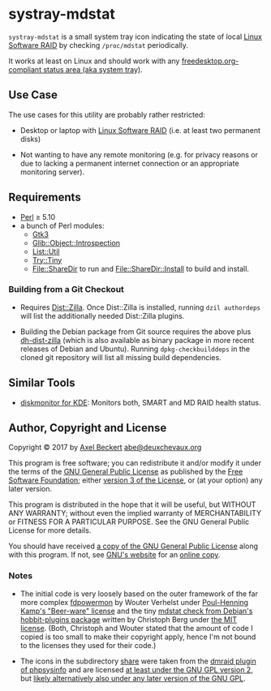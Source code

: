 systray-mdstat
==============

`systray-mdstat` is a small system tray icon indicating the state of
local [Linux Software RAID](https://raid.wiki.kernel.org/) by checking
`/proc/mdstat` periodically.

It works at least on Linux and should work with any
[freedesktop.org-compliant status area (aka system tray)](https://specifications.freedesktop.org/systemtray-spec/latest/).

Use Case
--------

The use cases for this utility are probably rather restricted:

* Desktop or laptop with
  [Linux Software RAID](https://raid.wiki.kernel.org/) (i.e. at least
  two permanent disks)

* Not wanting to have any remote monitoring (e.g. for privacy reasons
  or due to lacking a permanent internet connection or an appropriate
  monitoring server).


Requirements
------------

* [Perl](https://www.perl.org/) ≥ 5.10
* a bunch of Perl modules:
  * [Gtk3](https://metacpan.org/pod/Gtk3)
  * [Glib::Object::Introspection](https://metacpan.org/pod/Glib::Object::Introspection)
  * [List::Util](https://metacpan.org/pod/List::Util)
  * [Try::Tiny](https://metacpan.org/pod/Try::Tiny)
  * [File::ShareDir](https://metacpan.org/pod/File::ShareDir) to run
    and
    [File::ShareDir::Install](https://metacpan.org/pod/File::ShareDir::Install)
    to build and install.

### Building from a Git Checkout

* Requires [Dist::Zilla](http://dzil.org/). Once Dist::Zilla is
  installed, running `dzil authordeps` will list the additionally
  needed Dist::Zilla plugins.

* Building the Debian package from Git source requires the above plus
  [dh-dist-zilla](https://github.com/elmar/dh-dist-zilla) (which is
  also available as binary package in more recent releases of Debian
  and Ubuntu). Running `dpkg-checkbuilddeps` in the cloned git
  repository will list all missing build dependencies.

Similar Tools
-------------

* [diskmonitor for KDE](https://github.com/papylhomme/diskmonitor):
  Monitors both, SMART and MD RAID health status.


Author, Copyright and License
-----------------------------

Copyright © 2017 by [Axel Beckert](https://axel.beckert.ch/)
<abe@deuxchevaux.org>

This program is free software; you can redistribute it and/or modify
it under the terms of the
[GNU General Public License](https://www.gnu.org/licenses/gpl) as
published by the [Free Software Foundation](https://fsf.org/); either
[version 3 of the License](https://www.gnu.org/licenses/gpl-3.0), or
(at your option) any later version.

This program is distributed in the hope that it will be useful, but
WITHOUT ANY WARRANTY; without even the implied warranty of
MERCHANTABILITY or FITNESS FOR A PARTICULAR PURPOSE.  See the GNU
General Public License for more details.

You should have received
[a copy of the GNU General Public License](COPYING) along with this
program. If not, see [GNU's website](https://www.gnu.org/licenses/)
for an [online copy](https://www.gnu.org/licenses/gpl-3.0).

### Notes

* The initial code is very loosely based on the outer framework of the
  far more complex
  [fdpowermon](https://anonscm.debian.org/git/users/wouter/fdpowermon.git)
  by Wouter Verhelst under
  [Poul-Henning Kamp's "Beer-ware" license](https://people.freebsd.org/~phk/)
  and the tiny
  [mdstat check from Debian's hobbit-plugins package](https://anonscm.debian.org/cgit/collab-maint/hobbit-plugins.git/tree/src/usr/lib/xymon/client/ext/mdstat)
  written by Christoph Berg under
  [the MIT license](https://anonscm.debian.org/cgit/collab-maint/hobbit-plugins.git/tree/debian/copyright). (Both,
  Christoph and Wouter stated that the amount of code I copied is too
  small to make their copyright apply, hence I'm not bound to the
  licenses they used for their code.)

* The icons in the subdirectory [share](share/) were taken from the
  [dmraid plugin of phpsysinfo](https://github.com/phpsysinfo/phpsysinfo/tree/master/plugins/dmraid/gfx)
  and are licensed
  [at least under the GNU GPL version 2](https://github.com/phpsysinfo/phpsysinfo/blob/master/COPYING),
  but
  [likely alternatively also under any later version of the GNU GPL](http://metadata.ftp-master.debian.org/changelogs/main/p/phpsysinfo/unstable_copyright).
